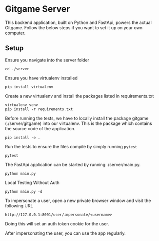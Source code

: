 # Gitgame Server

This backend application, built on Python and FastApi, powers the actual Gitgame. Follow the below steps if you want to set it up on your own computer.


## Setup

Ensure you navigate into the server folder
```
cd ./server
```

Ensure you have virtualenv installed
```
pip install virtualenv
```

Create a new virtualenv and install the packages listed in requirements.txt
```
virtualenv venv
pip install -r requirements.txt
```

Before running the tests, we have to locally install the package gitgame (./server/gitgame) into our virtualenv. This is the package which contains the
source code of the application.
```
pip install -e .
```

Run the tests to ensure the files compile by simply running `pytest`
```
pytest
```

The FastApi application can be started by running ./server/main.py.
```
python main.py
```


Local Testing Without Auth

```
python main.py -d
```

To impersonate a user, open a new private browser window and visit the following URL

```
http://127.0.0.1:8001/user/impersonate/<username>
```

Doing this will set an auth token cookie for the user. 

After impersonating the user, you can use the app regularly. 

